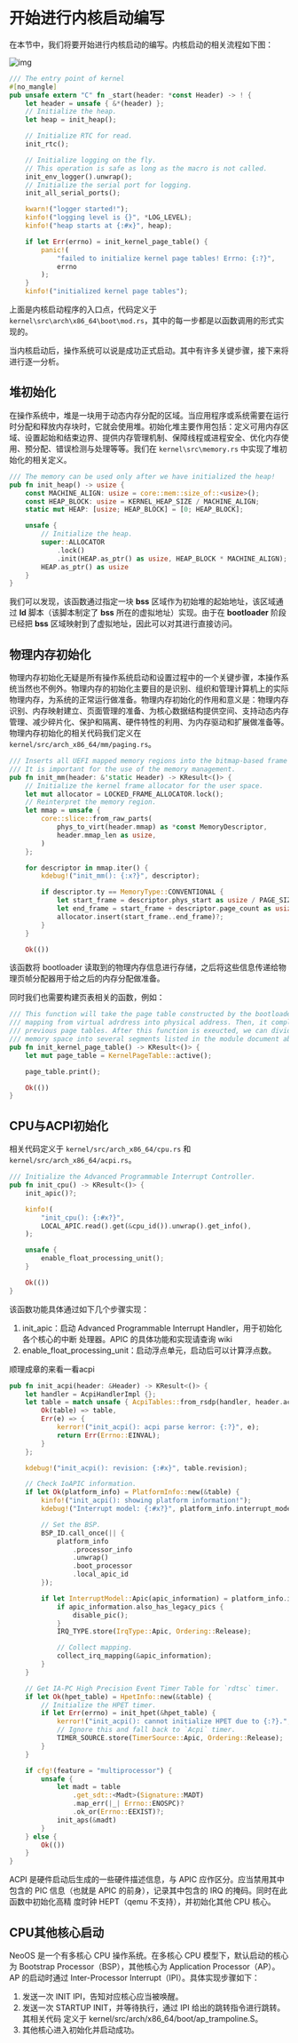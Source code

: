 # 开始进行内核启动编写

在本节中，我们将要开始进行内核启动的编写。内核启动的相关流程如下图：

![img](kernelstart.png)

```rust
/// The entry point of kernel
#[no_mangle]
pub unsafe extern "C" fn _start(header: *const Header) -> ! {
    let header = unsafe { &*(header) };
    // Initialize the heap.
    let heap = init_heap();

    // Initialize RTC for read.
    init_rtc();

    // Initialize logging on the fly.
    // This operation is safe as long as the macro is not called.
    init_env_logger().unwrap();
    // Initialize the serial port for logging.
    init_all_serial_ports();

    kwarn!("logger started!");
    kinfo!("logging level is {}", *LOG_LEVEL);
    kinfo!("heap starts at {:#x}", heap);

    if let Err(errno) = init_kernel_page_table() {
        panic!(
            "failed to initialize kernel page tables! Errno: {:?}",
            errno
        );
    }
    kinfo!("initialized kernel page tables");
```

上面是内核启动程序的入口点，代码定义于`kernel\src\arch\x86_64\boot\mod.rs`，其中的每一步都是以函数调用的形式实现的。

当内核启动后，操作系统可以说是成功正式启动。其中有许多关键步骤，接下来将进行逐一分析。

## 堆初始化

在操作系统中，堆是一块用于动态内存分配的区域。当应用程序或系统需要在运行时分配和释放内存块时，它就会使用堆。初始化堆主要作用包括：定义可用内存区域、设置起始和结束边界、提供内存管理机制、保障线程或进程安全、优化内存使用、预分配、错误检测与处理等等。我们在 `kernel\src\memory.rs` 中实现了堆初始化的相关定义。

```rust
/// The memory can be used only after we have initialized the heap!
pub fn init_heap() -> usize {
    const MACHINE_ALIGN: usize = core::mem::size_of::<usize>();
    const HEAP_BLOCK: usize = KERNEL_HEAP_SIZE / MACHINE_ALIGN;
    static mut HEAP: [usize; HEAP_BLOCK] = [0; HEAP_BLOCK];

    unsafe {
        // Initialize the heap.
        super::ALLOCATOR
            .lock()
            .init(HEAP.as_ptr() as usize, HEAP_BLOCK * MACHINE_ALIGN);
        HEAP.as_ptr() as usize
    }
}
```

我们可以发现，该函数通过指定一块 **bss** 区域作为初始堆的起始地址，该区域通过 **ld** 脚本（该脚本制定了 **bss** 所在的虚拟地址）实现。由于在 **bootloader** 阶段已经把 **bss** 区域映射到了虚拟地址，因此可以对其进行直接访问。


## 物理内存初始化

物理内存初始化无疑是所有操作系统启动和设置过程中的一个关键步骤，本操作系统当然也不例外。物理内存的初始化主要目的是识别、组织和管理计算机上的实际物理内存，为系统的正常运行做准备。物理内存初始化的作用和意义是：物理内存识别、内存映射建立、页面管理的准备、为核心数据结构提供空间、支持动态内存管理、减少碎片化、保护和隔离、硬件特性的利用、为内存驱动和扩展做准备等。物理内存初始化的相关代码我们定义在 `kernel/src/arch_x86_64/mm/paging.rs`。

```rust
/// Inserts all UEFI mapped memory regions into the bitmap-based frame allocator.
/// It is important for the use of the memory management.
pub fn init_mm(header: &'static Header) -> KResult<()> {
    // Initialize the kernel frame allocator for the user space.
    let mut allocator = LOCKED_FRAME_ALLOCATOR.lock();
    // Reinterpret the memory region.
    let mmap = unsafe {
        core::slice::from_raw_parts(
            phys_to_virt(header.mmap) as *const MemoryDescriptor,
            header.mmap_len as usize,
        )
    };

    for descriptor in mmap.iter() {
        kdebug!("init_mm(): {:x?}", descriptor);

        if descriptor.ty == MemoryType::CONVENTIONAL {
            let start_frame = descriptor.phys_start as usize / PAGE_SIZE;
            let end_frame = start_frame + descriptor.page_count as usize;
            allocator.insert(start_frame..end_frame)?;
        }
    }

    Ok(())
```

该函数将 bootloader 读取到的物理内存信息进行存储，之后将这些信息传递给物理页帧分配器用于给之后的内存分配做准备。

同时我们也需要构建页表相关的函数，例如：

```rust
/// This function will take the page table constructed by the bootloader and reconstruct
/// mapping from virtual adrdress into physical address. Then, it completely invalidates
/// previous page tables. After this function is exeucted, we can divide the kernel virtual
/// memory space into several segments listed in the module document above.
pub fn init_kernel_page_table() -> KResult<()> {
    let mut page_table = KernelPageTable::active();

    page_table.print();

    Ok(())
}
```

## CPU与ACPI初始化

相关代码定义于 `kernel/src/arch_x86_64/cpu.rs` 和 ` kernel/src/arch_x86_64/acpi.rs`。

```rust
/// Initialize the Advanced Programmable Interrupt Controller.
pub fn init_cpu() -> KResult<()> {
    init_apic()?;

    kinfo!(
        "init_cpu(): {:#x?}",
        LOCAL_APIC.read().get(&cpu_id()).unwrap().get_info(),
    );

    unsafe {
        enable_float_processing_unit();
    }

    Ok(())
}
```

该函数功能具体通过如下几个步骤实现：
1. init_apic：启动 Advanced Programmable Interrupt Handler，用于初始化各个核心的中断
处理器。APIC 的具体功能和实现请查询 wiki
2. enable_float_processing_unit：启动浮点单元，启动后可以计算浮点数。

顺理成章的来看一看acpi
```rust
pub fn init_acpi(header: &Header) -> KResult<()> {
    let handler = AcpiHandlerImpl {};
    let table = match unsafe { AcpiTables::from_rsdp(handler, header.acpi2_rsdp_addr as usize) } {
        Ok(table) => table,
        Err(e) => {
            kerror!("init_acpi(): acpi parse kerror: {:?}", e);
            return Err(Errno::EINVAL);
        }
    };

    kdebug!("init_acpi(): revision: {:#x}", table.revision);

    // Check IoAPIC information.
    if let Ok(platform_info) = PlatformInfo::new(&table) {
        kinfo!("init_acpi(): showing platform information!");
        kdebug!("Interrupt model: {:#x?}", platform_info.interrupt_model);

        // Set the BSP.
        BSP_ID.call_once(|| {
            platform_info
                .processor_info
                .unwrap()
                .boot_processor
                .local_apic_id
        });

        if let InterruptModel::Apic(apic_information) = platform_info.interrupt_model {
            if apic_information.also_has_legacy_pics {
                disable_pic();
            }
            IRQ_TYPE.store(IrqType::Apic, Ordering::Release);

            // Collect mapping.
            collect_irq_mapping(&apic_information);
        }
    }

    // Get IA-PC High Precision Event Timer Table for `rdtsc` timer.
    if let Ok(hpet_table) = HpetInfo::new(&table) {
        // Initialize the HPET timer.
        if let Err(errno) = init_hpet(&hpet_table) {
            kerror!("init_acpi(): cannot initialize HPET due to {:?}.", errno);
            // Ignore this and fall back to `Acpi` timer.
            TIMER_SOURCE.store(TimerSource::Apic, Ordering::Release);
        }
    }

    if cfg!(feature = "multiprocessor") {
        unsafe {
            let madt = table
                .get_sdt::<Madt>(Signature::MADT)
                .map_err(|_| Errno::ENOSPC)?
                .ok_or(Errno::EEXIST)?;
            init_aps(&madt)
        }
    } else {
        Ok(())
    }
}
```

ACPI 是硬件启动后生成的一些硬件描述信息，与 APIC 应作区分。应当禁用其中包含的
PIC 信息（也就是 APIC 的前身），记录其中包含的 IRQ 的掩码。同时在此函数中初始化高精
度时钟 HEPT（qemu 不支持），并初始化其他 CPU 核心。

## CPU其他核心启动

NeoOS 是一个有多核心 CPU 操作系统。在多核心 CPU 模型下，默认启动的核心为 Bootstrap
Processor（BSP），其他核心为 Application Processor（AP）。AP 的启动时通过 Inter-Processor
Interrupt（IPI）。具体实现步骤如下：
1. 发送一次 INIT IPI，告知对应核心应当被唤醒。
2. 发送一次 STARTUP INIT，并等待执行，通过 IPI 给出的跳转指令进行跳转。其相关代码
定义于 kernel/src/arch/x86_64/boot/ap_trampoline.S。
3. 其他核心进入初始化并启动成功。

